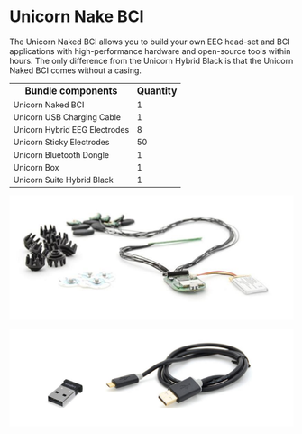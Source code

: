 # Unicorn Nake BCI
The Unicorn Naked BCI allows you to build your own EEG head-set and BCI applications with high-performance hardware and open-source tools within hours. The only difference from the Unicorn Hybrid Black is that the Unicorn Naked BCI comes without a casing.

<p align="center">
<table>
    <tr>
        <th><span style="font-size: larger;">Bundle components</span></th>
        <th><span style="font-size: larger;">Quantity</span></th>
    </tr>
    <tr>
        <td>Unicorn Naked BCI </td>
        <td>1</td>
    </tr>
    <tr>
        <td>Unicorn USB Charging Cable</td>
        <td>1</td>
    </tr>
    <tr>
        <td>Unicorn Hybrid EEG Electrodes</td>
        <td>8</td>
    </tr>
    <tr>
        <td>Unicorn Sticky Electrodes</td>
        <td>50</td>
    </tr>
    <tr>
        <td>Unicorn Bluetooth Dongle</td>
        <td>1</td>
    </tr>
    <tr>
        <td>Unicorn Box</td>
        <td>1</td>
    </tr>
    <tr>
        <td>Unicorn Suite Hybrid Black</td>
        <td>1</td>
    </tr>
</table>
</p>
<p align="center">
<img src="../img/img11.png" alt="drawing" width="700"/><br/>
</p>
<p align="center">
<img src="../img/img12.png" alt="drawing" width="700"/><br/>
</p>